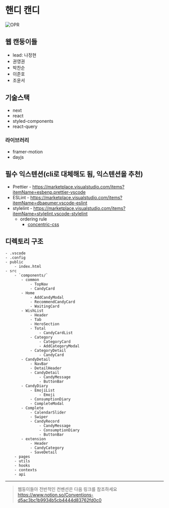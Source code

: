 # 핸디 캔디
![OPR](https://s3.us-west-2.amazonaws.com/secure.notion-static.com/ec346bf2-b4f9-411d-9cd8-e1f465d5dfad/__OPR_1.png?X-Amz-Algorithm=AWS4-HMAC-SHA256&X-Amz-Credential=AKIAT73L2G45O3KS52Y5%2F20210706%2Fus-west-2%2Fs3%2Faws4_request&X-Amz-Date=20210706T220543Z&X-Amz-Expires=86400&X-Amz-Signature=3710a1892ad39bf2d2145a207e24059432e8c462aeec5af6beb678ee73c1b9d5&X-Amz-SignedHeaders=host&response-content-disposition=filename%20%3D%22__OPR_1.png%22)

## 웹 캔둥이들
- lead: 나정현
- 권영권
- 박찬순
- 이준호
- 조윤서

## 기술스택
* next
* react
* styled-components
* react-query

### 라이브러리
* framer-motion
* dayjs

## 필수 익스텐션(cli로 대체해도 됨, 익스텐션을 추천)
* Prettier - https://marketplace.visualstudio.com/items?itemName=esbenp.prettier-vscode
* ESLint - https://marketplace.visualstudio.com/items?itemName=dbaeumer.vscode-eslint
* stylelint - https://marketplace.visualstudio.com/items?itemName=stylelint.vscode-stylelint
  * ordering rule 
    * [concentric-css](https://rhodesmill.org/brandon/2011/concentric-css/)

## 디렉토리 구조
```
- .vscode
- .config
- public
    - index.html
- src
    - `components/`
       - common
           - TopNav
           - CandyCard
       - Home
           - AddCandyModal
           - RecommendCandyCard
           - WaitingCard
       - WishList
           - Header
           - Tab
           - HeroSection
           - Total
               - CandyCardList
           - Category
               - CategoryCard
               - AddCategoryModal
           - CategoryDetail
               - CandyCard
       - CandyDetail
           - NavBar
           - DetailHeader
           - CandyDetail
               - CandyMessage
               - ButtonBar
       - CandyDiary
           - EmojiList
               - Emoji
           - ConsumptionDiary
           - CompleteModal
       - Complete
           - CalendarSlider
           - Swiper
           - CandyRecord
               - CandyMessage
               - ConsumptionDiary
               - ButtonBar
       - extension
           - Header
           - CandyCategory
           - SaveDetail
    - pages
    - utils
    - hooks
    - contexts
    - api
```

* * *

> 웹둥이들아
> 전반적인 컨벤션은 다음 링크를 참조하세요
> https://www.notion.so/Conventions-d5ac3bc1b9934b5cb4444d83762fd0c0
